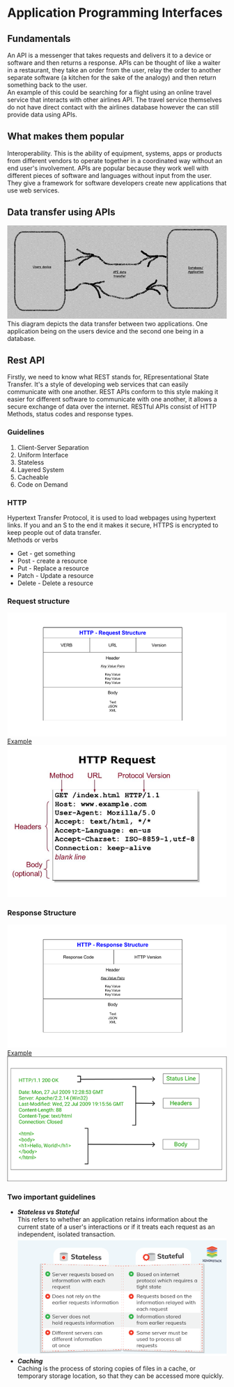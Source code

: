 # Application Programming Interfaces

## Fundamentals
An API is a messenger that takes requests and delivers it to a device or software and then returns a response.
APIs can be thought of like a waiter in a restaurant, they take an order from the user, relay the order to another separate software (a kitchen for the sake of the analogy) and then return something back to the user.<br>
An example of this could be searching for a flight using an online travel service that interacts with other airlines API. The travel service themselves do not have direct contact with the airlines database however the can still provide data using APIs.

## What makes them popular
Interoperability.
This is the ability of equipment, systems, apps or products from different vendors to operate together in a coordinated way without an end user's involvement.
APIs are popular because they work well with different pieces of software and languages without input from the user. They give a framework for software developers create new applications that use web services.

## Data transfer using APIs
![img.png](images%2Fimg.png)
This diagram depicts the data transfer between two applications. One application being on the users device and the second one being in a database.

## Rest API
Firstly, we need to know what REST stands for, REpresentational State Transfer. It's a style of developing web services that can easily communicate with one another. REST APIs conform to this style making it easier for different software to communicate with one another, it allows a secure exchange of data over the internet. RESTful APIs consist of HTTP Methods, status codes and response types.

### Guidelines
1. Client-Server Separation
2. Uniform Interface
3. Stateless
4. Layered System
5. Cacheable
6. Code on Demand


### HTTP
Hypertext Transfer Protocol, it is used to load webpages using hypertext links. If you and an S to the end it makes it secure, HTTPS is encrypted to keep people out of data transfer.<br>
Methods or verbs
  * Get - get something
  * Post - create a resource
  * Put - Replace a resource
  * Patch - Update a resource
  * Delete - Delete a resource

### Request structure
![img_1.png](images%2Fimg_1.png)
<br><ins>Example<ins><br>
![img_4.png](images%2Fimg_4.png)


### Response Structure
![img_2.png](images%2Fimg_2.png)
<br><ins>Example<ins><br>
![img_3.png](images%2Fimg_3.png)

### Two important guidelines

- ***Stateless vs Stateful***<br>
This refers to whether an application retains information about the current state of a user's interactions or if it treats each request as an independent, isolated transaction.<br>
![img_5.png](images%2Fimg_5.png)<br>
- ***Caching***<br>
Caching is the process of storing copies of files in a cache, or temporary storage location, so that they can be accessed more quickly.
